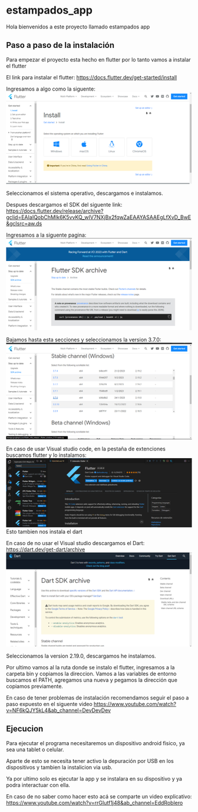 # estampados_app

Hola bienvenidos a este proyecto llamado estampados app

## Paso a paso de la instalación

Para empezar el proyecto esta hecho en flutter por lo tanto vamos a instalar el flutter

El link para instalar el flutter: https://docs.flutter.dev/get-started/install

Ingresamos a algo como la siguente:
![Imagen de la pagina Flutter](https://github.com/miguelRamos1053/MantenimientoAppMovilRSA/blob/AlberthReadme/assets/readme/installFlutter.png)

Seleccionamos el sistema operativo, descargamos e instalamos.

Despues descargamos el SDK del siguente link: https://docs.flutter.dev/release/archive?gclid=EAIaIQobChMIk6K5vvKQ_wIV7NXjBx2fqwZaEAAYASAAEgLfXvD_BwE&gclsrc=aw.ds

Ingresamos a la siguente pagina:
![Imagen de la pagina SDK Flutter](https://github.com/miguelRamos1053/MantenimientoAppMovilRSA/blob/AlberthReadme/assets/readme/installSdkF.png)

Bajamos hasta esta secciones y seleccionamos la version 3.7.0:
![Version flutter](https://github.com/miguelRamos1053/MantenimientoAppMovilRSA/blob/AlberthReadme/assets/readme/SdkFl.png)

En caso de usar Visual studio code, en la pestaña de extenciones buscamos flutter y lo instalamos:
![Visual studio extenciones](https://github.com/miguelRamos1053/MantenimientoAppMovilRSA/blob/AlberthReadme/assets/readme/flutterVisual.png)
Esto tambien nos instala el dart

En caso de no usar el Visual studio descargamos el Dart: https://dart.dev/get-dart/archive
![Pagina de descarga dart](https://github.com/miguelRamos1053/MantenimientoAppMovilRSA/blob/AlberthReadme/assets/readme/DartSdk.png)

Seleccionamos la version 2.19.0, descargamos he instalamos.

Por ultimo vamos al la ruta donde se instalo el flutter, ingresamos a la carpeta bin y copiamos la direccion.
Vamos a las variables de entorno buscamos el PATH, agregamos una nueva y pegamos la dirección que copiamos previamente.

En caso de tener problemas de instalación recomendamos seguir el paso a paso expuesto en el siguente video
https://www.youtube.com/watch?v=NF6kQJY5kL4&ab_channel=DevDevDev

## Ejecucion

Para ejecutar el programa necesitaremos un dispositivo android fisico, ya sea una tablet o celular.

Aparte de esto se necesita tener activo la depuración por USB en los dispositivos y tambien la instalicion via usb.

Ya por ultimo solo es ejecutar la app y se instalara en su dispositivo y ya podra interactuar con ella.

En caso de no saber como hacer esto acá se comparte un video explicativo:
https://www.youtube.com/watch?v=rrGIutf1j48&ab_channel=EddRoblero